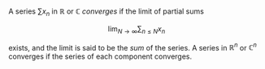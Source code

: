 A series $\sum x_n$ in $\mathbb{R}$ or $\mathbb{C}$ *converges* if the limit of partial sums

$$
\lim_{N\to\infty} \sum_{n \leq N} x_n
$$

exists, and the limit is said to be the *sum* of the series. A series in $\mathbb{R}^n$ or $\mathbb{C}^n$ converges if the series of each component converges.
